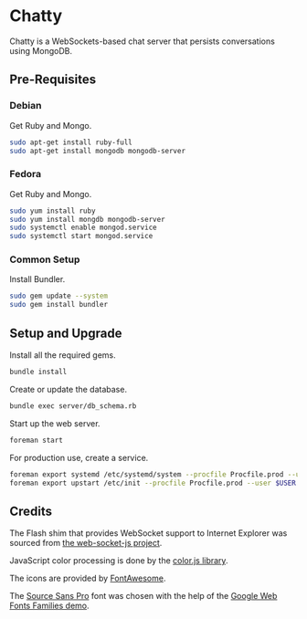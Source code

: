 # Chatty

Chatty is a WebSockets-based chat server that persists conversations using
MongoDB.

## Pre-Requisites

### Debian

Get Ruby and Mongo.

```bash
sudo apt-get install ruby-full
sudo apt-get install mongodb mongodb-server
```

### Fedora

Get Ruby and Mongo.

```bash
sudo yum install ruby
sudo yum install mongdb mongodb-server
sudo systemctl enable mongod.service
sudo systemctl start mongod.service
```

### Common Setup

Install Bundler.

```bash
sudo gem update --system
sudo gem install bundler
```


## Setup and Upgrade

Install all the required gems.

```bash
bundle install
```

Create or update the database.

```bash
bundle exec server/db_schema.rb
```

Start up the web server.

```bash
foreman start
```

For production use, create a service.

```bash
foreman export systemd /etc/systemd/system --procfile Procfile.prod --user $USER
foreman export upstart /etc/init --procfile Procfile.prod --user $USER
```


## Credits

The Flash shim that provides WebSocket support to Internet Explorer was sourced
from [the web-socket-js project](https://github.com/gimite/web-socket-js).

JavaScript color processing is done by the
[color.js library](https://github.com/harthur/color).

The icons are provided by
[FontAwesome](http://fortawesome.github.com/Font-Awesome/).

The [Source Sans Pro](http://www.google.com/webfonts/specimen/Source%20Sans%20Pro)
font was chosen with the help of the
[Google Web Fonts Families demo](http://somadesign.ca/demos/better-google-fonts/).

